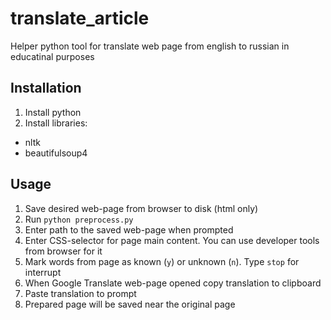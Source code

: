 # translate_article

Helper python tool for translate web page from english to russian in educatinal purposes

## Installation

1. Install python
2. Install libraries:
* nltk
* beautifulsoup4

## Usage

1. Save desired web-page from browser to disk (html only)
2. Run `python preprocess.py`
3. Enter path to the saved web-page when prompted
4. Enter CSS-selector for page main content. You can use developer tools from browser for it
5. Mark words from page as known (`y`) or unknown (`n`). Type `stop` for interrupt
6. When Google Translate web-page opened copy translation to clipboard
7. Paste translation to prompt
8. Prepared page will be saved near the original page
